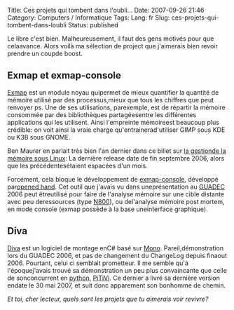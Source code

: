 Title: Ces projets qui tombent dans l'oubli...
Date: 2007-09-26 21:46
Category: Computers / Informatique
Tags:
Lang: fr
Slug: ces-projets-qui-tombent-dans-loubli
Status: published

Le libre c'est bien. Malheureusement, il faut des gens motivés pour que celaavance.
Alors voilà ma sélection de project que j'aimerais bien revoir prendre un coupde boost.

Exmap et exmap-console
----------------------

[Exmap](http://www.berthels.co.uk/exmap/) est un module noyau quipermet de mieux quantifier la quantité de mémoire utilisé par des processus,mieux que tous les chiffres que peut renvoyer ps. Une de ses utilisations, parexemple, est de répartir la mémoire consommée par des bibliothèques partagéesentre les différentes applications qui les utilisent. Ainsi l'empreinte mémoireest beaucoup plus crédible: on voit ainsi la vraie charge qu'entrainerad'utiliser GIMP sous KDE ou K3B sous GNOME.

Ben Maurer en parlait très bien l'an dernier dans ce billet sur [la gestionde la mémoire sous Linux](http://bmaurer.blogspot.com/2006/03/memory-usage-with-smaps.html):
La dernière release date de fin septembre 2006, alors que les précédentesétaient espacées d'un mois.

Forcément, cela bloque le développement de [exmap-console](http://projects.o-hand.com/exmap-console), développé par[opened hand](http://o-hand.com/). Cet outil que j'avais vu dans uneprésentation au [GUADEC](http://www.guadec.org/) 2006 peut êtreutilisé pour faire de l'analyse mémoire sur une cible distante avec peu deressources (type [N800](http://www.nseries.com/products/n800/#l=products,n800)), ou del'analyse mémoire post mortem, en mode console (exmap possède à la base uneinterface graphique).

Diva
----

[Diva](http://www.diva-project.org/) est un logiciel de montage enC\# basé sur [Mono](http://www.mono-project.com/). Pareil,démonstration lors du GUADEC 2006, et pas de changement du ChangeLog depuis finaout 2006. Pourtant, celui ci semblait prometteur. Il me semble qu'à l'époquej'avais trouvé sa démonstration un peu plus convaincante que celle de sonconcurrent en [python](http://python.org/), [PiTiVi](http://www.pitivi.org/). Ce dernier a livré sa dernière version endate le 30 mai 2007, et suit donc apparement son bonhomme de chemin.

*Et toi, cher lecteur, quels sont les projets que tu aimerais voir revivre?*
